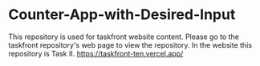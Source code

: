 # Counter-App-with-Desired-Input

This repository is used for taskfront website content. Please go to the taskfront repository's web page to view the repository. In the website this repository is Task II. https://taskfront-ten.vercel.app/
